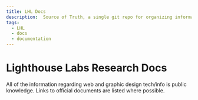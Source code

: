 ```yaml
---
title: LHL Docs
description:  Source of Truth, a single git repo for organizing information related to marketing and design.
tags:
  - LHL
  - docs
  - documentation
---
```


# Lighthouse Labs Research Docs

All of the information regarding web and graphic design tech/info is public knowledge. Links to official documents are listed where possible.



